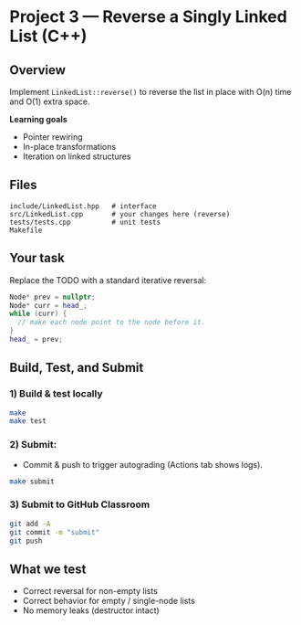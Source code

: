 # Project 3 — Reverse a Singly Linked List (C++)

## Overview
Implement `LinkedList::reverse()` to reverse the list in place with O(n) time and O(1) extra space.

**Learning goals**
- Pointer rewiring
- In-place transformations
- Iteration on linked structures

## Files
```
include/LinkedList.hpp   # interface
src/LinkedList.cpp       # your changes here (reverse)
tests/tests.cpp          # unit tests
Makefile
```

## Your task
Replace the TODO with a standard iterative reversal:
```cpp
Node* prev = nullptr;
Node* curr = head_;
while (curr) {
  // make each node point to the node before it.
}
head_ = prev;
```

## Build, Test, and Submit

### 1) Build & test locally
```bash
make
make test
```

### 2) Submit:
- Commit & push to trigger autograding (Actions tab shows logs).
```bash
make submit
```

### 3) Submit to GitHub Classroom
```bash
git add -A
git commit -m "submit"
git push
```

## What we test
- Correct reversal for non-empty lists
- Correct behavior for empty / single-node lists
- No memory leaks (destructor intact)
